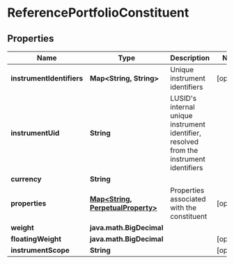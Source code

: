 

# ReferencePortfolioConstituent


## Properties

| Name | Type | Description | Notes |
|------------ | ------------- | ------------- | -------------|
|**instrumentIdentifiers** | **Map&lt;String, String&gt;** | Unique instrument identifiers |  [optional] |
|**instrumentUid** | **String** | LUSID&#39;s internal unique instrument identifier, resolved from the instrument identifiers |  |
|**currency** | **String** |  |  |
|**properties** | [**Map&lt;String, PerpetualProperty&gt;**](PerpetualProperty.md) | Properties associated with the constituent |  [optional] |
|**weight** | **java.math.BigDecimal** |  |  |
|**floatingWeight** | **java.math.BigDecimal** |  |  [optional] |
|**instrumentScope** | **String** |  |  [optional] |



